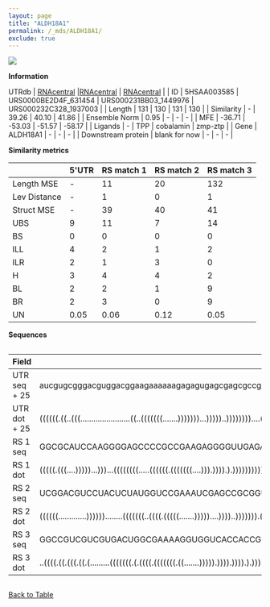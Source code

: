 ```yaml
---
layout: page
title: "ALDH18A1"
permalink: /_mds/ALDH18A1/
exclude: true
---
```




![](../../alns_9.28.22/aln_5HSAA003585_0.968.png?raw=true)


**Information**
<div style="overflow-x:auto;" markdown="block>
| | 5'UTR       | RS match 1   | RS match 2  | RS match 3 |
| ---- | ----------- | ----------- | ----------- | ----------- |
| Link | <a href="http://utrdb.ba.itb.cnr.it/getutr/5HSAA003585/1" target="_blank" rel="noopener noreferrer">UTRdb</a>   | <a href="https://rnacentral.org/rna/URS0000BE2D4F/631454" target="_blank" rel="noopener noreferrer">RNAcentral</a>     |<a href="https://rnacentral.org/rna/URS000231BB03/1449976" target="_blank" rel="noopener noreferrer">RNAcentral</a>  | <a href="https://rnacentral.org/rna/URS000232C328/1937003" target="_blank" rel="noopener noreferrer">RNAcentral</a>   |
| ID | 5HSAA003585     | URS0000BE2D4F_631454     | URS000231BB03_1449976     | URS000232C328_1937003     |
| Length | 131     |  130    | 131   |  130    |
| Similarity | - | 39.26 | 40.10 | 41.86 |
| Ensemble Norm | 0.95 | - | - | - |
| MFE | -36.71 | -53.03 | -51.57 | -58.17 |
| Ligands | - | TPP | cobalamin | zmp-ztp |
| Gene | ALDH18A1 | - | - | - |
| Downstream protein | blank for now    |    -    | -  | - |
</div>

**Similarity metrics**

| | 5'UTR       | RS match 1   | RS match 2  | RS match 3 |
| ---- | ----------- | ----------- | ----------- | ----------- |
| Length MSE | - | 11 | 20 | 132 |
| Lev Distance | - | 1 | 0 | 1 |
| Struct MSE | - | 39 | 40 | 41 |
| UBS| 9 | 11 | 7 | 14 |
| BS | 0 | 0 | 0 | 0 |
| ILL | 4 | 2 | 1 | 2 |
| ILR | 2 | 1 | 3 | 0 |
| H | 3 | 4 | 4 | 2 |
| BL | 2 | 2 | 1 | 9 |
| BR | 2 | 3 | 0 | 9 |
| UN | 0.05 | 0.06 | 0.12 | 0.05 |

**Sequences**


<div style="overflow-x:auto;">

<table>
<colgroup>
<col width="30%" />
<col width="70%" />
</colgroup>
<thead>
<tr class="header">
<th>Field</th>
<th>Description</th>
</tr>
</thead>
<tbody>
<tr>
<td markdown="span">UTR seq + 25 </td>
<td markdown="span"> aucgugcgggacguggacggaagaaaaaagagagugagcgagcgccggaaucagcccggcguggagugcggacccgcgauacuuugguuagugaccacaucgcagcATGTTGAGTCAAGTTTACCGCTGTG </td>
</tr>
<tr>
<td markdown="span">UTR dot + 25  </td>
<td markdown="span"> ((((((.((..(((.......................((..(((((((.......)))))))...)))))..))))))))....(((((...)))))...((((((..((.((......)).)).))))))
</td>
</tr>


<tr>
<td markdown="span">RS 1 seq </td>
<td markdown="span"> GGCGCAUCCAAGGGGAGCCCCGCCGAAGAGGGGUUGAGAGGCCGCUGGCGCUUCAUCCGAAAGCGCGGCGCGGCGACCCUUCGAACCUGAUCCAGGUCACGCUGGCGAAGGGAUGGAAGGCAUUUCCGGC
</td>
</tr>


<tr>
<td markdown="span">RS 1 dot </td>
<td markdown="span"> (((((.(((....)))))...)))...((((((((.....((((((.(((((((....))).)))).).)))))))))))))..(((((...)))))...(((((.....(((((.....))))))))))
</td>
</tr>


<tr>
<td markdown="span">RS 2 seq </td>
<td markdown="span"> UCGGACGUCCUACUCUAUGGUCCGAAAUCGAGCCGCGGUGCAGGGAAGCUGGUGCGAGUCCAGCGCGGUCCCGCCACUGUGACCGGGUGCAGCCCCGGGAGUCAGACACCGGCCGUGGCCGUCACGUGUUG
</td>
</tr>


<tr>
<td markdown="span">RS 2 dot </td>
<td markdown="span"> ((((((.............))))))........(((((((..((((.(((((.......)))))....))))..))))))).(((((......)))))......(((((((((....))))....))))).
</td>
</tr>


<tr>
<td markdown="span">RS 3 seq </td>
<td markdown="span"> GGCCGUCGUCGUGACUGGCGAAAAGGUGGUCACCACCGGGGAGCGACGGCACGUCACGGGUCCGCUCGCACCCCCGCGGUGACCCGGGACGCAGCAACGGAGAACCUGGUCGCCCGCCUGGGCCGAGGUC
</td>
</tr>


<tr>
<td markdown="span">RS 3 dot </td>
<td markdown="span"> ..((((.((.(((.((.(.........(((((((.(.((((.(((((((.((.......))))).)))).)))).).)))))))).)).))).)).))))...((((.(..((((....))))).)))).
</td>
</tr>

</tbody>
</table>


</div>


[Back to Table](../../display)
